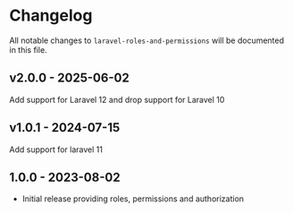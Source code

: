 # Changelog

All notable changes to `laravel-roles-and-permissions` will be documented in this file.

## v2.0.0 - 2025-06-02

Add support for Laravel 12 and drop support for Laravel 10

## v1.0.1 - 2024-07-15

Add support for laravel 11

## 1.0.0 - 2023-08-02

- Initial release providing roles, permissions and authorization
